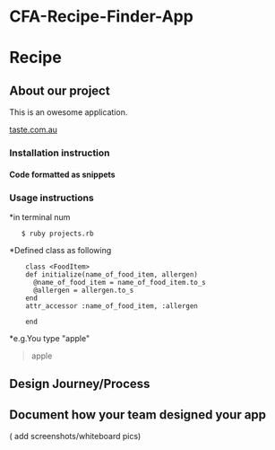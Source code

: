 # CFA-Recipe-Finder-App

# Recipe

## About our project
  This is an owesome application.

[taste.com.au](http://www.taste.com.au/)

### Installation instruction

#### Code formatted as snippets

### Usage instructions

*in terminal num

`   $ ruby projects.rb`

*Defined class as following

```
    class <FoodItem>
    def initialize(name_of_food_item, allergen)
      @name_of_food_item = name_of_food_item.to_s
      @allergen = allergen.to_s
    end
    attr_accessor :name_of_food_item, :allergen

    end
```


*e.g.You type "apple"
> apple


## Design Journey/Process

## Document how your team designed your app
( add screenshots/whiteboard pics)
